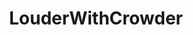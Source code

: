 ---
title: LouderWithCrowder
crosslinks:
- tytsucks
- LateStageCapitalism
- skeptic
- AskAnthropology
---